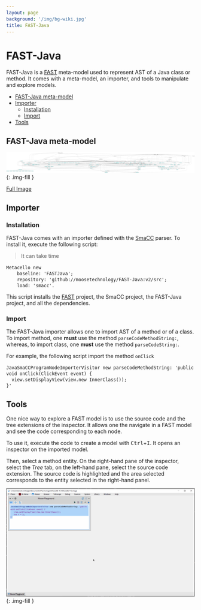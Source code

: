 ```yaml
---
layout: page
background: '/img/bg-wiki.jpg'
title: FAST-Java
---
```


# FAST-Java <!-- omit in toc -->

FAST-Java is a [FAST](FAST) meta-model used to represent AST of a Java class or method.
It comes with a meta-model, an importer, and tools to manipulate and explore models.

- [FAST-Java meta-model](#fast-java-meta-model)
- [Importer](#importer)
  - [Installation](#installation)
  - [Import](#import)
- [Tools](#tools)

## FAST-Java meta-model

![FAST-Java meta-model](https://raw.githubusercontent.com/moosetechnology/FAST-JAVA/8ceb4e8d23bda1c57a151879b7fae50cd6fdb290/fast-java.svg){: .img-fill }

[Full Image](https://raw.githubusercontent.com/moosetechnology/FAST-JAVA/8ceb4e8d23bda1c57a151879b7fae50cd6fdb290/fast-java.svg)

## Importer

### Installation

FAST-Java comes with an importer defined with the [SmaCC](https://github.com/j-brant/SmaCC) parser.
To install it, execute the following script:

> It can take time

```st
Metacello new
    baseline: 'FASTJava';
    repository: 'github://moosetechnology/FAST-Java:v2/src';
    load: 'smacc'.
```

This script installs the [FAST](FAST) project, the SmaCC project, the FAST-Java project, and all the dependencies.

### Import

The FAST-Java importer allows one to import AST of a method or of a class.
To import method, one **must** use the method `parseCodeMethodString:`, whereas, to import class, one **must** use the method `parseCodeString:`.

For example, the following script import the method `onClick`

```st
JavaSmaCCProgramNodeImporterVisitor new parseCodeMethodString: 'public void onClick(ClickEvent event) {
  view.setDisplayView(view.new InnerClass());
}'
```

## Tools

One nice way to explore a FAST model is to use the source code and the tree extensions of the inspector.
It allows one the navigate in a FAST model and see the code corresponding to each node.

To use it, execute the code to create a model with <kbd>Ctrl</kbd>+<kbd>I</kbd>.
It opens an inspector on the imported model.

Then, select a method entity.
On the right-hand pane of the inspector, select the *Tree* tab, on the left-hand pane, select the source code extension.
The source code is highlighted and the area selected corresponds to the entity selected in the right-hand panel.

![Example navigation in FAST](img/navigate-fast.gif){: .img-fill }
